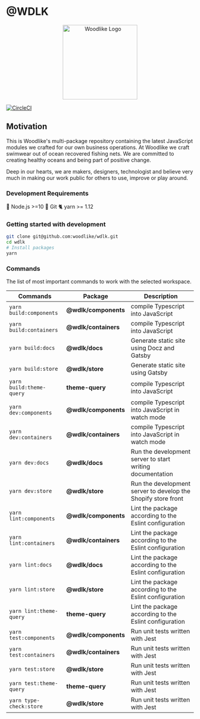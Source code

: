 # @WDLK

<!-- markdownlint-disable MD033 -->
<div align="center">
  <img alt="Woodlike Logo" src="https://cdn.shopify.com/s/files/1/0742/2733/files/wdlk_logo_brand_coral.svg?v=1583499987" width="200">
</div>

[![CircleCI](https://circleci.com/gh/woodlike/wdlk.svg?style=svg)](https://circleci.com/gh/woodlike/wdlk)

## Motivation

This is Woodlike's multi-package repository containing the latest JavaScript modules we crafted for our own business operations. At Woodlike we craft swimwear out of ocean recovered fishing nets. We are committed to creating healthy oceans and being part of positive change.

Deep in our hearts, we are makers, designers, technologist and believe very much in making our work public for others to use, improve or play around.

### Development Requirements

🚀 Node.js >=10
🌲 Git
🐈 yarn >= 1.12

### Getting started with development

```sh
git clone git@github.com:woodlike/wdlk.git
cd wdlk
# Install packages
yarn
```

### Commands

The list of most important commands to work with the selected workspace.

| Commands                 | Package              | Description                                                   |
| ------------------------ | -------------------- | ------------------------------------------------------------- |
| `yarn build:components`  | **@wdlk/components** | compile Typescript into JavaScript                            |
| `yarn build:containers`  | **@wdlk/containers** | compile Typescript into JavaScript                            |
| `yarn build:docs`        | **@wdlk/docs**       | Generate static site using Docz and Gatsby                    |
| `yarn build:store`       | **@wdlk/store**      | Generate static site using Gatsby                             |
| `yarn build:theme-query` | **theme-query**      | compile Typescript into JavaScript                            |
| `yarn dev:components`    | **@wdlk/components** | compile Typescript into JavaScript in watch mode              |
| `yarn dev:containers`    | **@wdlk/containers** | compile Typescript into JavaScript in watch mode              |
| `yarn dev:docs`          | **@wdlk/docs**       | Run the development server to start writing documentation     |
| `yarn dev:store`         | **@wdlk/store**      | Run the development server to develop the Shopify store front |
| `yarn lint:components`   | **@wdlk/components** | Lint the package according to the Eslint configuration        |
| `yarn lint:containers`   | **@wdlk/containers** | Lint the package according to the Eslint configuration        |
| `yarn lint:docs`         | **@wdlk/docs**       | Lint the package according to the Eslint configuration        |
| `yarn lint:store`        | **@wdlk/store**      | Lint the package according to the Eslint configuration        |
| `yarn lint:theme-query`  | **theme-query**      | Lint the package according to the Eslint configuration        |
| `yarn test:components`   | **@wdlk/components** | Run unit tests written with Jest                              |
| `yarn test:containers`   | **@wdlk/containers** | Run unit tests written with Jest                              |
| `yarn test:store`        | **@wdlk/store**      | Run unit tests written with Jest                              |
| `yarn test:theme-query`  | **theme-query**      | Run unit tests written with Jest                              |
| `yarn type-check:store`  | **@wdlk/store**      | Run unit tests written with Jest                              |
